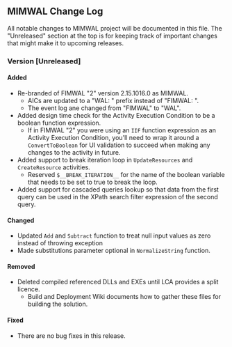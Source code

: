 ## MIMWAL Change Log

All notable changes to MIMWAL project will be documented in this file. The "Unreleased" section at the top is for keeping track of important changes that might make it to upcoming releases.

### Version [Unreleased]

#### Added

* Re-branded of FIMWAL "2" version 2.15.1016.0 as MIMWAL.
	* AICs are updated to a "WAL: " prefix instead of "FIMWAL: ".
	* The event log  ane changed from "FIMWAL" to "WAL".
* Added design time check for the Activity Execution Condition to be a boolean function expression.
	* If in FIMWAL "2" you were using an `IIF` function expression as an Activity Execution Condition, you'll need to wrap it around a `ConvertToBoolean` for UI validation to succeed when making any changes to the activity in future.
* Added support to break iteration loop in `UpdateResources` and `CreateResource` activities.
	* Reserved `$__BREAK_ITERATION__` for the name of the boolean variable that needs to be set to true to break the loop.
* Added support for cascaded queries lookup so that data from the first query can be used in the XPath search filter expression of the second query.

#### Changed

* Updated `Add` and `Subtract` function to treat null input values as zero instead of throwing exception
* Made substitutions parameter optional in `NormalizeString` function.

#### Removed

* Deleted compiled referenced DLLs and EXEs until LCA provides a split licence.
	* Build and Deployment Wiki documents how to gather these files for building the solution.

#### Fixed

* There are no bug fixes in this release.
